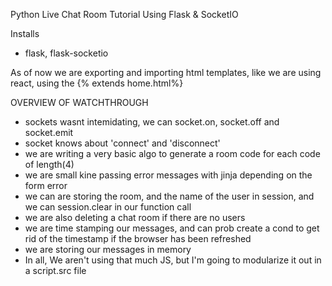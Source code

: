 Python Live Chat Room Tutorial Using Flask & SocketIO

Installs
- flask, flask-socketio


As of now we are exporting and importing html templates, like we are using react, using the {% extends home.html%}


OVERVIEW OF WATCHTHROUGH
- sockets wasnt intemidating, we can socket.on, socket.off and socket.emit
- socket knows about 'connect' and 'disconnect'
- we are writing a very basic algo to generate a room code for each code of length(4)
- we are small kine passing error messages with jinja depending on the form error
- we can are storing the room, and the name of the user in session, and we can session.clear in our function call
- we are also deleting a chat room if there are no users
- we are time stamping our messages, and can prob create a cond to get rid of the timestamp if the browser has been refreshed
- we are storing our messages in memory
- In all, We aren't using that much JS, but I'm going to modularize it out in a script.src file